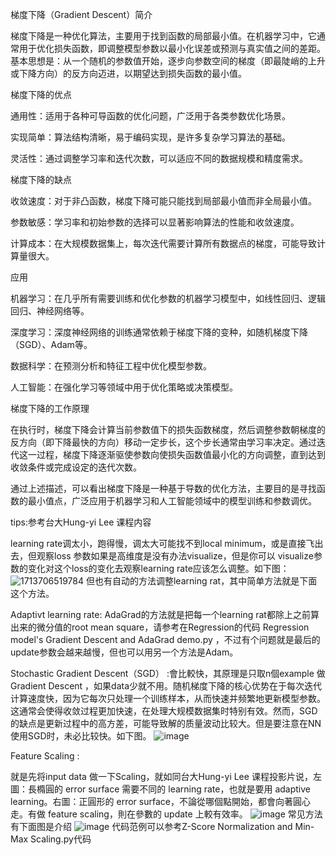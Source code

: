 梯度下降（Gradient Descent）简介

梯度下降是一种优化算法，主要用于找到函数的局部最小值。在机器学习中，它通常用于优化损失函数，即调整模型参数以最小化误差或预测与真实值之间的差距。基本思想是：从一个随机的参数值开始，逐步向参数空间的梯度（即最陡峭的上升或下降方向）的反方向迈进，以期望达到损失函数的最小值。


梯度下降的优点

通用性：适用于各种可导函数的优化问题，广泛用于各类参数优化场景。

实现简单：算法结构清晰，易于编码实现，是许多复杂学习算法的基础。

灵活性：通过调整学习率和迭代次数，可以适应不同的数据规模和精度需求。

梯度下降的缺点

收敛速度：对于非凸函数，梯度下降可能只能找到局部最小值而非全局最小值。

参数敏感：学习率和初始参数的选择可以显著影响算法的性能和收敛速度。

计算成本：在大规模数据集上，每次迭代需要计算所有数据点的梯度，可能导致计算量很大。

应用

机器学习：在几乎所有需要训练和优化参数的机器学习模型中，如线性回归、逻辑回归、神经网络等。

深度学习：深度神经网络的训练通常依赖于梯度下降的变种，如随机梯度下降（SGD）、Adam等。

数据科学：在预测分析和特征工程中优化模型参数。

人工智能：在强化学习等领域中用于优化策略或决策模型。

梯度下降的工作原理

在执行时，梯度下降会计算当前参数值下的损失函数梯度，然后调整参数朝梯度的反方向（即下降最快的方向）移动一定步长，这个步长通常由学习率决定。通过迭代这一过程，梯度下降逐渐驱使参数向使损失函数值最小化的方向调整，直到达到收敛条件或完成设定的迭代次数。

通过上述描述，可以看出梯度下降是一种基于导数的优化方法，主要目的是寻找函数的最小值点，广泛应用于机器学习和人工智能领域中的模型训练和参数调优。

tips:参考台大Hung-yi Lee 课程内容

learning rate调太小，跑得慢，调太大可能找不到local minimum，或是直接飞出去，但观察loss 参数如果是高维度是没有办法visualize，但是你可以 visualize参数的变化对这个loss的变化去观察learning rate应该怎么调整。如下图：
![1713706519784](https://github.com/joycelai140420/MachineLearning/assets/167413809/9ac56635-c15c-4f43-93c3-622e121181b4)
但也有自动的方法调整learning rat，其中简单方法就是下面这个方法。

Adaptivt learning rate: 
AdaGrad的方法就是把每一个learning rat都除上之前算出来的微分值的root mean square，请参考在Regression的代码 Regression model's Gradient Descent and AdaGrad demo.py ，不过有个问题就是最后的update参数会越来越慢，但也可以用另一个方法是Adam。

Stochastic Gradient Descent（SGD） :會比較快，其原理是只取n個example 做Gradient Descent ，如果data少就不用。随机梯度下降的核心优势在于每次迭代计算速度快，因为它每次只处理一个训练样本，从而快速并频繁地更新模型参数。这通常会使得收敛过程更加快速，在处理大规模数据集时特别有效。然而，SGD的缺点是更新过程中的高方差，可能导致解的质量波动比较大。但是要注意在NN使用SGD时，未必比较快。如下图。
![image](https://github.com/joycelai140420/MachineLearning/assets/167413809/e432fa48-73f1-4d9d-90f2-4a98e4e6394f)


Feature Scaling :

就是先将input data 做一下Scaling，就如同台大Hung-yi Lee 课程投影片说，左圖：長橢圓的 error surface 需要不同的 learning rate，也就是要用 adaptive learning。右圖：正圓形的 error surface，不論從哪個點開始，都會向著圓心走。有做 feature scaling，則在參數的 update 上較有效率。
![image](https://github.com/joycelai140420/MachineLearning/assets/167413809/e1d391eb-e1d8-49ed-b6f2-85b480873b1f)
常见方法有下面图是介绍
![image](https://github.com/joycelai140420/MachineLearning/assets/167413809/1e4901d2-a862-45fd-b827-53c24720c9be)
代码范例可以参考Z-Score Normalization and Min-Max Scaling.py代码



